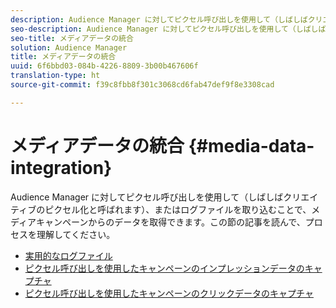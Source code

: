 ```yaml
---
description: Audience Manager に対してピクセル呼び出しを使用して（しばしばクリエイティブのピクセル化と呼ばれます）、またはログファイルを取り込むことで、メディアキャンペーンからのデータを取得できます。
seo-description: Audience Manager に対してピクセル呼び出しを使用して（しばしばクリエイティブのピクセル化と呼ばれます）、またはログファイルを取り込むことで、メディアキャンペーンからのデータを取得できます。
seo-title: メディアデータの統合
solution: Audience Manager
title: メディアデータの統合
uuid: 6f6bbd03-084b-4226-8809-3b00b467606f
translation-type: ht
source-git-commit: f39c8fbb8f301c3068cd6fab47def9f8e3308cad

---
```



# メディアデータの統合 {#media-data-integration}

Audience Manager に対してピクセル呼び出しを使用して（しばしばクリエイティブのピクセル化と呼ばれます）、またはログファイルを取り込むことで、メディアキャンペーンからのデータを取得できます。この節の記事を読んで、プロセスを理解してください。

<!-- c_camp_data_int.xml -->

* [実用的なログファイル](/help/using/integration/media-data-integration/actionable-log-files.md)
* [ピクセル呼び出しを使用したキャンペーンのインプレッションデータのキャプチャ](/help/using/integration/media-data-integration/impression-data-pixels.md)
* [ピクセル呼び出しを使用したキャンペーンのクリックデータのキャプチャ](/help/using/integration/media-data-integration/click-data-pixels.md)